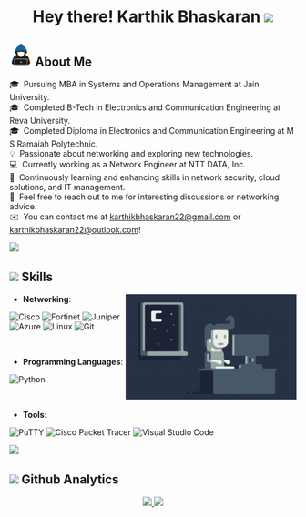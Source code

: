 <h1 align="center">
   <b>Hey there! Karthik Bhaskaran</b>
   <img src="https://media.giphy.com/media/hvRJCLFzcasrR4ia7z/giphy.gif" width="35"/>
</h1> 

## <picture><img src = "https://github.com/0xAbdulKhalid/0xAbdulKhalid/raw/main/assets/mdImages/about_me.gif" width = 40px></picture> **About Me**
🎓 &nbsp;Pursuing MBA in Systems and Operations Management at Jain University.\
🎓 &nbsp;Completed B-Tech in Electronics and Communication Engineering at Reva University.\
🎓 &nbsp;Completed Diploma in Electronics and Communication Engineering at M S Ramaiah Polytechnic.\
💡 &nbsp;Passionate about networking and exploring new technologies.\
💻 &nbsp;Currently working as a Network Engineer at NTT DATA, Inc.\
🌱 &nbsp;Continuously learning and enhancing skills in network security, cloud solutions, and IT management.\
💬 &nbsp;Feel free to reach out to me for interesting discussions or networking advice.\
✉️ &nbsp;You can contact me at karthikbhaskaran22@gmail.com or karthikbhaskaran22@outlook.com!

<img src="https://user-images.githubusercontent.com/73097560/115834477-dbab4500-a447-11eb-908a-139a6edaec5c.gif"><br>

## <img src="https://media2.giphy.com/media/QssGEmpkyEOhBCb7e1/giphy.gif?cid=ecf05e47a0n3gi1bfqntqmob8g9aid1oyj2wr3ds3mg700bl&rid=giphy.gif" width ="35"><b> Skills</b>

<p align="center">

<img alt="Night Coding" src="https://raw.githubusercontent.com/AVS1508/AVS1508/master/assets/Night-Coding.gif" align="right"/>

- **Networking**:

![Cisco](https://img.shields.io/badge/Cisco-%23007ACC.svg?style=for-the-badge&logo=cisco&logoColor=white)
![Fortinet](https://img.shields.io/badge/Fortinet-%23EE3124.svg?style=for-the-badge&logo=fortinet&logoColor=white)
![Juniper](https://img.shields.io/badge/Juniper-%236BABE4.svg?style=for-the-badge&logo=juniper&logoColor=white)
![Azure](https://img.shields.io/badge/azure-%230072C6.svg?style=for-the-badge&logo=azure-devops&logoColor=white)
![Linux](https://img.shields.io/badge/Linux-FCC624?style=for-the-badge&logo=linux&logoColor=black)
![Git](https://img.shields.io/badge/git-%23F05033.svg?style=for-the-badge&logo=git&logoColor=white)

<br>

- **Programming Languages**:

![Python](https://img.shields.io/badge/Python%20-%2314354C.svg?style=for-the-badge&logo=python&logoColor=white)

<br>

- **Tools**:

![PuTTY](https://img.shields.io/badge/PuTTY-002147?style=for-the-badge&logo=putty&logoColor=white)
![Cisco Packet Tracer](https://img.shields.io/badge/Cisco%20Packet%20Tracer-%23007ACC.svg?style=for-the-badge&logo=cisco&logoColor=white)
![Visual Studio Code](https://img.shields.io/badge/Visual%20Studio%20Code-0078d7.svg?style=for-the-badge&logo=visual-studio-code&logoColor=white)

<img src="https://user-images.githubusercontent.com/73097560/115834477-dbab4500-a447-11eb-908a-139a6edaec5c.gif">

## <img src="https://media.giphy.com/media/iY8CRBdQXODJSCERIr/giphy.gif" width="35"><b> Github Analytics </b>

<p align="center">
<a href="https://github.com/KarthikBhaskaran22">
<img height="180em" src="https://github-readme-stats.vercel.app/api/top-langs/?username=KarthikBhaskaran22&theme=radical&hide_border=false&include_all_commits=true&count_private=false&layout=compact"/>
<img height="180em" src="https://github-readme-streak-stats.herokuapp.com/?user=KarthikBhaskaran22&theme=radical&hide_border=false"/>
</a>
</p>

